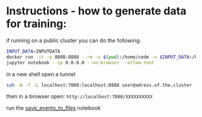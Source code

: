 # Instructions - how to generate data for training:

if running on a public cluster you can do the following:
```bash
INPUT_DATA=INPUTDATA
docker run -it -p 8888:8888 --rm -v $(pwd):/home/code -v $INPUT_DATA:/home/data estradevictorantoine/trackml:1.0
jupyter notebook --ip 0.0.0.0 --no-browser --allow-root
```

in a new shell open a tunnel
```bash
ssh -N -f -L localhost:7008:localhost:8888 user@adress.of.the.cluster
```

then in a browser open: `http://localhost:7008/XXXXXXXXXX`

run the [save_events_to_files](../notebooks/save_events_to_files.ipynb) notebook
